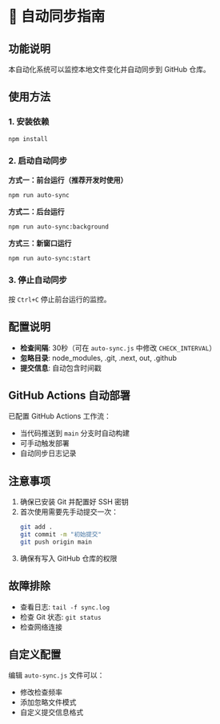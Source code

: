 # 🚀 自动同步指南

## 功能说明

本自动化系统可以监控本地文件变化并自动同步到 GitHub 仓库。

## 使用方法

### 1. 安装依赖
```bash
npm install
```

### 2. 启动自动同步

**方式一：前台运行（推荐开发时使用）**
```bash
npm run auto-sync
```

**方式二：后台运行**
```bash
npm run auto-sync:background
```

**方式三：新窗口运行**
```bash
npm run auto-sync:start
```

### 3. 停止自动同步
按 `Ctrl+C` 停止前台运行的监控。

## 配置说明

- **检查间隔**: 30秒（可在 `auto-sync.js` 中修改 `CHECK_INTERVAL`）
- **忽略目录**: node_modules, .git, .next, out, .github
- **提交信息**: 自动包含时间戳

## GitHub Actions 自动部署

已配置 GitHub Actions 工作流：
- 当代码推送到 `main` 分支时自动构建
- 可手动触发部署
- 自动同步日志记录

## 注意事项

1. 确保已安装 Git 并配置好 SSH 密钥
2. 首次使用需要先手动提交一次：
   ```bash
   git add .
   git commit -m "初始提交"
   git push origin main
   ```
3. 确保有写入 GitHub 仓库的权限

## 故障排除

- 查看日志: `tail -f sync.log`
- 检查 Git 状态: `git status`
- 检查网络连接

## 自定义配置

编辑 `auto-sync.js` 文件可以：
- 修改检查频率
- 添加忽略文件模式
- 自定义提交信息格式
